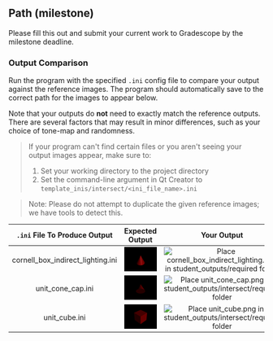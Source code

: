 ## Path (milestone)

Please fill this out and submit your current work to Gradescope by the milestone deadline.

### Output Comparison
Run the program with the specified `.ini` config file to compare your output against the reference images. The program should automatically save to the correct path for the images to appear below.

Note that your outputs do **not** need to exactly match the reference outputs. There are several factors that may result in minor differences, such as your choice of tone-map and randomness.

> If your program can't find certain files or you aren't seeing your output images appear, make sure to:<br/>
> 1. Set your working directory to the project directory
> 2. Set the command-line argument in Qt Creator to `template_inis/intersect/<ini_file_name>.ini`

> Note: Please do not attempt to duplicate the given reference images; we have tools to detect this.

| `.ini` File To Produce Output | Expected Output | Your Output |
| :---------------------------------------: | :--------------------------------------------------: | :-------------------------------------------------: |
| cornell_box_indirect_lighting.ini |  ![](https://raw.githubusercontent.com/BrownCSCI1230/scenefiles/main/intersect/required_outputs/unit_cone.png) | ![Place cornell_box_indirect_lighting.png in student_outputs/required folder](student_outputs/required/cornell_box_indirect_lighting.png) |
| unit_cone_cap.ini | ![](https://raw.githubusercontent.com/BrownCSCI1230/scenefiles/main/intersect/required_outputs/unit_cone_cap.png) | ![Place unit_cone_cap.png in student_outputs/intersect/required folder](student_outputs/intersect/required/unit_cone_cap.png) |
| unit_cube.ini | ![](https://raw.githubusercontent.com/BrownCSCI1230/scenefiles/main/intersect/required_outputs/unit_cube.png) | ![Place unit_cube.png in student_outputs/intersect/required folder](student_outputs/intersect/required/unit_cube.png) |


<!-- ### Design Choices

### Collaboration/References

### Known Bugs

### Extra Credit -->